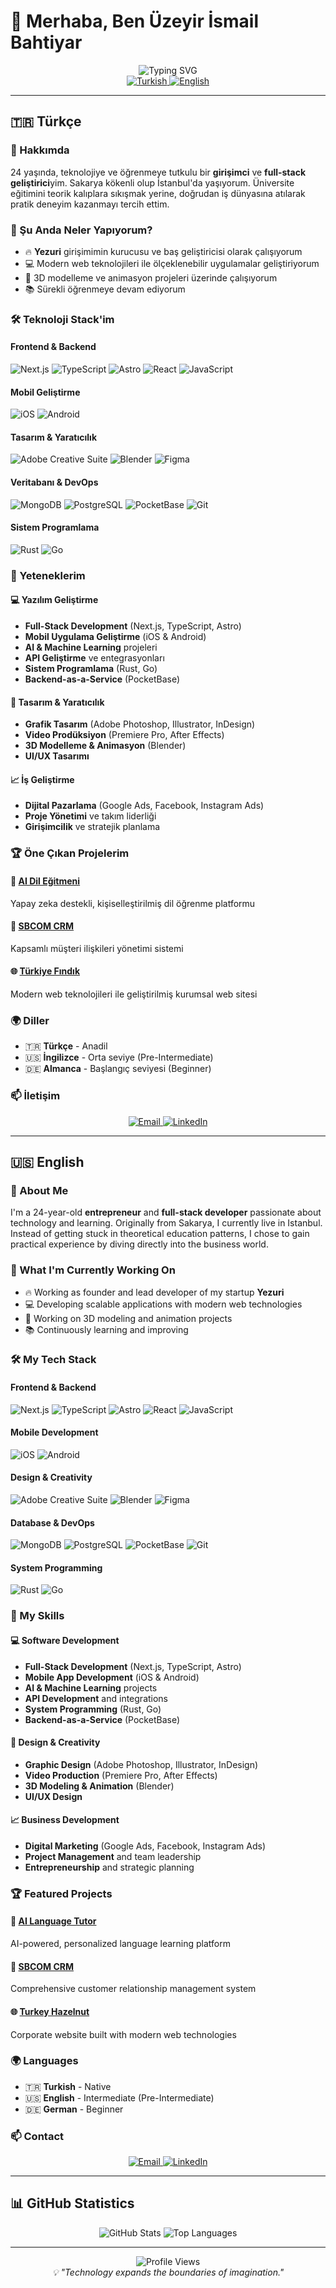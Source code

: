 # 👋 Merhaba, Ben Üzeyir İsmail Bahtiyar

<div align="center">
  <img src="https://readme-typing-svg.herokuapp.com?font=Fira+Code&pause=1000&color=2F81F7&center=true&vCenter=true&width=435&lines=Full-Stack+Developer;Entrepreneur;Creative+Designer;AI+Enthusiast" alt="Typing SVG" />
</div>

<!-- Language Selector -->
<div align="center">
  <a href="#turkish">
    <img src="https://img.shields.io/badge/🇹🇷%20Türkçe-2F81F7?style=for-the-badge&logo=&logoColor=white" alt="Turkish" />
  </a>
  <a href="#english">
    <img src="https://img.shields.io/badge/🇺🇸%20English-2F81F7?style=for-the-badge&logo=&logoColor=white" alt="English" />
  </a>
</div>

---

## 🇹🇷 Türkçe

<div id="turkish">

### 🚀 Hakkımda

24 yaşında, teknolojiye ve öğrenmeye tutkulu bir **girişimci** ve **full-stack geliştirici**yim. Sakarya kökenli olup İstanbul'da yaşıyorum. Üniversite eğitimini teorik kalıplara sıkışmak yerine, doğrudan iş dünyasına atılarak pratik deneyim kazanmayı tercih ettim.

### 🎯 Şu Anda Neler Yapıyorum?

- 🔥 **Yezuri** girişimimin kurucusu ve baş geliştiricisi olarak çalışıyorum
- 💻 Modern web teknolojileri ile ölçeklenebilir uygulamalar geliştiriyorum
- 🎨 3D modelleme ve animasyon projeleri üzerinde çalışıyorum
- 📚 Sürekli öğrenmeye devam ediyorum

### 🛠️ Teknoloji Stack'im

#### Frontend & Backend
![Next.js](https://img.shields.io/badge/Next.js-000000?style=for-the-badge&logo=next.js&logoColor=white)
![TypeScript](https://img.shields.io/badge/TypeScript-007ACC?style=for-the-badge&logo=typescript&logoColor=white)
![Astro](https://img.shields.io/badge/Astro-FF5D01?style=for-the-badge&logo=astro&logoColor=white)
![React](https://img.shields.io/badge/React-20232A?style=for-the-badge&logo=react&logoColor=61DAFB)
![JavaScript](https://img.shields.io/badge/JavaScript-F7DF1E?style=for-the-badge&logo=javascript&logoColor=black)

#### Mobil Geliştirme
![iOS](https://img.shields.io/badge/iOS-000000?style=for-the-badge&logo=ios&logoColor=white)
![Android](https://img.shields.io/badge/Android-3DDC84?style=for-the-badge&logo=android&logoColor=white)

#### Tasarım & Yaratıcılık
![Adobe Creative Suite](https://img.shields.io/badge/Adobe%20Creative%20Suite-FF0000?style=for-the-badge&logo=adobe&logoColor=white)
![Blender](https://img.shields.io/badge/Blender-F5792A?style=for-the-badge&logo=blender&logoColor=white)
![Figma](https://img.shields.io/badge/Figma-F24E1E?style=for-the-badge&logo=figma&logoColor=white)

#### Veritabanı & DevOps
![MongoDB](https://img.shields.io/badge/MongoDB-4EA94B?style=for-the-badge&logo=mongodb&logoColor=white)
![PostgreSQL](https://img.shields.io/badge/PostgreSQL-316192?style=for-the-badge&logo=postgresql&logoColor=white)
![PocketBase](https://img.shields.io/badge/PocketBase-00D4AA?style=for-the-badge&logo=pocketbase&logoColor=white)
![Git](https://img.shields.io/badge/Git-F05032?style=for-the-badge&logo=git&logoColor=white)

#### Sistem Programlama
![Rust](https://img.shields.io/badge/Rust-000000?style=for-the-badge&logo=rust&logoColor=white)
![Go](https://img.shields.io/badge/Go-00ADD8?style=for-the-badge&logo=go&logoColor=white)

### 🎨 Yeteneklerim

#### 💻 Yazılım Geliştirme
- **Full-Stack Development** (Next.js, TypeScript, Astro)
- **Mobil Uygulama Geliştirme** (iOS & Android)
- **AI & Machine Learning** projeleri
- **API Geliştirme** ve entegrasyonları
- **Sistem Programlama** (Rust, Go)
- **Backend-as-a-Service** (PocketBase)

#### 🎨 Tasarım & Yaratıcılık
- **Grafik Tasarım** (Adobe Photoshop, Illustrator, InDesign)
- **Video Prodüksiyon** (Premiere Pro, After Effects)
- **3D Modelleme & Animasyon** (Blender)
- **UI/UX Tasarımı**

#### 📈 İş Geliştirme
- **Dijital Pazarlama** (Google Ads, Facebook, Instagram Ads)
- **Proje Yönetimi** ve takım liderliği
- **Girişimcilik** ve stratejik planlama

### 🏆 Öne Çıkan Projelerim

#### 🤖 [AI Dil Eğitmeni](https://github.com/uzeyirrr/ai-dil-egitmeni)
Yapay zeka destekli, kişiselleştirilmiş dil öğrenme platformu

#### 🏢 [SBCOM CRM](https://github.com/uzeyirrr/sbcomyeni)
Kapsamlı müşteri ilişkileri yönetimi sistemi

#### 🌐 [Türkiye Fındık](https://trfturkiyefindik.com)
Modern web teknolojileri ile geliştirilmiş kurumsal web sitesi

### 🌍 Diller

- 🇹🇷 **Türkçe** - Anadil
- 🇺🇸 **İngilizce** - Orta seviye (Pre-Intermediate)
- 🇩🇪 **Almanca** - Başlangıç seviyesi (Beginner)


### 📫 İletişim

<div align="center">
  <a href="mailto:uzeyirismailbahtiyar@gmail.com">
    <img src="https://img.shields.io/badge/Email-D14836?style=for-the-badge&logo=gmail&logoColor=white" alt="Email" />
  </a>
  <a href="https://www.linkedin.com/in/%C3%BCzeyirismail/">
    <img src="https://img.shields.io/badge/LinkedIn-0077B5?style=for-the-badge&logo=linkedin&logoColor=white" alt="LinkedIn" />
  </a>
</div>

</div>

---

## 🇺🇸 English

<div id="english">

### 🚀 About Me

I'm a 24-year-old **entrepreneur** and **full-stack developer** passionate about technology and learning. Originally from Sakarya, I currently live in Istanbul. Instead of getting stuck in theoretical education patterns, I chose to gain practical experience by diving directly into the business world.

### 🎯 What I'm Currently Working On

- 🔥 Working as founder and lead developer of my startup **Yezuri**
- 💻 Developing scalable applications with modern web technologies
- 🎨 Working on 3D modeling and animation projects
- 📚 Continuously learning and improving

### 🛠️ My Tech Stack

#### Frontend & Backend
![Next.js](https://img.shields.io/badge/Next.js-000000?style=for-the-badge&logo=next.js&logoColor=white)
![TypeScript](https://img.shields.io/badge/TypeScript-007ACC?style=for-the-badge&logo=typescript&logoColor=white)
![Astro](https://img.shields.io/badge/Astro-FF5D01?style=for-the-badge&logo=astro&logoColor=white)
![React](https://img.shields.io/badge/React-20232A?style=for-the-badge&logo=react&logoColor=61DAFB)
![JavaScript](https://img.shields.io/badge/JavaScript-F7DF1E?style=for-the-badge&logo=javascript&logoColor=black)

#### Mobile Development
![iOS](https://img.shields.io/badge/iOS-000000?style=for-the-badge&logo=ios&logoColor=white)
![Android](https://img.shields.io/badge/Android-3DDC84?style=for-the-badge&logo=android&logoColor=white)

#### Design & Creativity
![Adobe Creative Suite](https://img.shields.io/badge/Adobe%20Creative%20Suite-FF0000?style=for-the-badge&logo=adobe&logoColor=white)
![Blender](https://img.shields.io/badge/Blender-F5792A?style=for-the-badge&logo=blender&logoColor=white)
![Figma](https://img.shields.io/badge/Figma-F24E1E?style=for-the-badge&logo=figma&logoColor=white)

#### Database & DevOps
![MongoDB](https://img.shields.io/badge/MongoDB-4EA94B?style=for-the-badge&logo=mongodb&logoColor=white)
![PostgreSQL](https://img.shields.io/badge/PostgreSQL-316192?style=for-the-badge&logo=postgresql&logoColor=white)
![PocketBase](https://img.shields.io/badge/PocketBase-00D4AA?style=for-the-badge&logo=pocketbase&logoColor=white)
![Git](https://img.shields.io/badge/Git-F05032?style=for-the-badge&logo=git&logoColor=white)

#### System Programming
![Rust](https://img.shields.io/badge/Rust-000000?style=for-the-badge&logo=rust&logoColor=white)
![Go](https://img.shields.io/badge/Go-00ADD8?style=for-the-badge&logo=go&logoColor=white)

### 🎨 My Skills

#### 💻 Software Development
- **Full-Stack Development** (Next.js, TypeScript, Astro)
- **Mobile App Development** (iOS & Android)
- **AI & Machine Learning** projects
- **API Development** and integrations
- **System Programming** (Rust, Go)
- **Backend-as-a-Service** (PocketBase)

#### 🎨 Design & Creativity
- **Graphic Design** (Adobe Photoshop, Illustrator, InDesign)
- **Video Production** (Premiere Pro, After Effects)
- **3D Modeling & Animation** (Blender)
- **UI/UX Design**

#### 📈 Business Development
- **Digital Marketing** (Google Ads, Facebook, Instagram Ads)
- **Project Management** and team leadership
- **Entrepreneurship** and strategic planning

### 🏆 Featured Projects

#### 🤖 [AI Language Tutor](https://github.com/uzeyirrr/ai-dil-egitmeni)
AI-powered, personalized language learning platform

#### 🏢 [SBCOM CRM](https://github.com/uzeyirrr/sbcomyeni)
Comprehensive customer relationship management system

#### 🌐 [Turkey Hazelnut](https://trfturkiyefindik.com)
Corporate website built with modern web technologies

### 🌍 Languages

- 🇹🇷 **Turkish** - Native
- 🇺🇸 **English** - Intermediate (Pre-Intermediate)
- 🇩🇪 **German** - Beginner


### 📫 Contact

<div align="center">
  <a href="mailto:uzeyirismailbahtiyar@gmail.com">
    <img src="https://img.shields.io/badge/Email-D14836?style=for-the-badge&logo=gmail&logoColor=white" alt="Email" />
  </a>
  <a href="https://www.linkedin.com/in/%C3%BCzeyirismail/">
    <img src="https://img.shields.io/badge/LinkedIn-0077B5?style=for-the-badge&logo=linkedin&logoColor=white" alt="LinkedIn" />
  </a>
</div>

</div>

---

## 📊 GitHub Statistics

<div align="center">
  <img src="https://github-readme-stats.vercel.app/api?username=uzeyirrr&show_icons=true&theme=tokyonight&hide_border=true&count_private=true" alt="GitHub Stats" />
  <img src="https://github-readme-stats.vercel.app/api/top-langs/?username=uzeyirrr&layout=compact&theme=tokyonight&hide_border=true" alt="Top Languages" />
</div>

---

<div align="center">
  <img src="https://komarev.com/ghpvc/?username=uzeyirrr&style=for-the-badge&color=blue" alt="Profile Views" />
  <br>
  <em>💡 "Technology expands the boundaries of imagination."</em>
</div>
